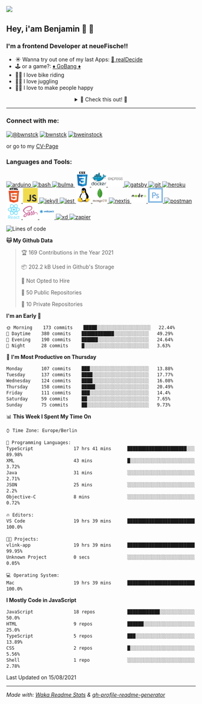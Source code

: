 ![](https://komarev.com/ghpvc/?username=bwnstck)

## Hey, i'am Benjamin 👾 👋

### I'm a frontend Developer at neueFische!!

- ☀️ Wanna try out one of my last Apps: [ 🎯 realDecide](https://realdecide.vercel.app)
- 🕹 or a game?: [♦️ GoBang ♦](https://playgobang.vercel.app)
- 🚴‍♂️ I love bike riding
- 🤹‍♂️ I love juggling
- 👩‍🎤 I love to make people happy
<details style="text-align: center"><summary>🕺 Check this out! 🕺</summary>
<img alt="You may have a screen reader, but you still got rick rolled. Yes, this is a gif of Rick Astley's famous &quot;Never Gonna Give You Up&quot;." src="./nice.gif?raw=true" width="100%">
</details>

<hr>
<h3 align="left">Connect with me:</h3>
<p align="left">
<a href="https://dev.to/@bwnstck" target="blank"><img align="center" src="https://cdn.jsdelivr.net/npm/simple-icons@3.0.1/icons/dev-dot-to.svg" alt="@bwnstck" height="30" width="40" /></a>
<a href="https://twitter.com/bwnstck" target="blank"><img align="center" src="https://cdn.jsdelivr.net/npm/simple-icons@3.0.1/icons/twitter.svg" alt="bwnstck" height="30" width="40" /></a>
<a href="https://linkedin.com/in/bweinstock" target="blank"><img align="center" src="https://cdn.jsdelivr.net/npm/simple-icons@3.0.1/icons/linkedin.svg" alt="bweinstock" height="30" width="40" /></a>
</p>

or go to my [CV-Page][website]
<br>
<h3 align="left">Languages and Tools:</h3>
<p align="left"> <a href="https://www.arduino.cc/" target="_blank"> <img src="https://cdn.worldvectorlogo.com/logos/arduino-1.svg" alt="arduino" width="40" height="40"/> </a> <a href="https://www.gnu.org/software/bash/" target="_blank"> <img src="https://www.vectorlogo.zone/logos/gnu_bash/gnu_bash-icon.svg" alt="bash" width="40" height="40"/> </a> <a href="https://bulma.io/" target="_blank"> <img src="https://raw.githubusercontent.com/gilbarbara/logos/804dc257b59e144eaca5bc6ffd16949752c6f789/logos/bulma.svg" alt="bulma" width="40" height="40"/> </a> <a href="https://www.w3schools.com/css/" target="_blank"> <img src="https://raw.githubusercontent.com/devicons/devicon/master/icons/css3/css3-original-wordmark.svg" alt="css3" width="40" height="40"/> </a> <a href="https://www.docker.com/" target="_blank"> <img src="https://raw.githubusercontent.com/devicons/devicon/master/icons/docker/docker-original-wordmark.svg" alt="docker" width="40" height="40"/> </a> <a href="https://expressjs.com" target="_blank"> <img src="https://raw.githubusercontent.com/devicons/devicon/master/icons/express/express-original-wordmark.svg" alt="express" width="40" height="40"/> </a> <a href="https://www.gatsbyjs.com/" target="_blank"> <img src="https://www.vectorlogo.zone/logos/gatsbyjs/gatsbyjs-icon.svg" alt="gatsby" width="40" height="40"/> </a> <a href="https://git-scm.com/" target="_blank"> <img src="https://www.vectorlogo.zone/logos/git-scm/git-scm-icon.svg" alt="git" width="40" height="40"/> </a> <a href="https://heroku.com" target="_blank"> <img src="https://www.vectorlogo.zone/logos/heroku/heroku-icon.svg" alt="heroku" width="40" height="40"/> </a> <a href="https://www.w3.org/html/" target="_blank"> <img src="https://raw.githubusercontent.com/devicons/devicon/master/icons/html5/html5-original-wordmark.svg" alt="html5" width="40" height="40"/> </a> <a href="https://developer.mozilla.org/en-US/docs/Web/JavaScript" target="_blank"> <img src="https://raw.githubusercontent.com/devicons/devicon/master/icons/javascript/javascript-original.svg" alt="javascript" width="40" height="40"/> </a> <a href="https://jekyllrb.com/" target="_blank"> <img src="https://www.vectorlogo.zone/logos/jekyllrb/jekyllrb-icon.svg" alt="jekyll" width="40" height="40"/> </a> <a href="https://jestjs.io" target="_blank"> <img src="https://www.vectorlogo.zone/logos/jestjsio/jestjsio-icon.svg" alt="jest" width="40" height="40"/> </a> <a href="https://www.linux.org/" target="_blank"> <img src="https://raw.githubusercontent.com/devicons/devicon/master/icons/linux/linux-original.svg" alt="linux" width="40" height="40"/> </a> <a href="https://www.mongodb.com/" target="_blank"> <img src="https://raw.githubusercontent.com/devicons/devicon/master/icons/mongodb/mongodb-original-wordmark.svg" alt="mongodb" width="40" height="40"/> </a> <a href="https://nextjs.org/" target="_blank"> <img src="https://cdn.worldvectorlogo.com/logos/nextjs-3.svg" alt="nextjs" width="40" height="40"/> </a> <a href="https://nodejs.org" target="_blank"> <img src="https://raw.githubusercontent.com/devicons/devicon/master/icons/nodejs/nodejs-original-wordmark.svg" alt="nodejs" width="40" height="40"/> </a> <a href="https://www.photoshop.com/en" target="_blank"> <img src="https://raw.githubusercontent.com/devicons/devicon/master/icons/photoshop/photoshop-line.svg" alt="photoshop" width="40" height="40"/> </a> <a href="https://postman.com" target="_blank"> <img src="https://www.vectorlogo.zone/logos/getpostman/getpostman-icon.svg" alt="postman" width="40" height="40"/> </a> <a href="https://reactjs.org/" target="_blank"> <img src="https://raw.githubusercontent.com/devicons/devicon/master/icons/react/react-original-wordmark.svg" alt="react" width="40" height="40"/> </a> <a href="https://sass-lang.com" target="_blank"> <img src="https://raw.githubusercontent.com/devicons/devicon/master/icons/sass/sass-original.svg" alt="sass" width="40" height="40"/> </a> <a href="https://webpack.js.org" target="_blank"> <img src="https://raw.githubusercontent.com/devicons/devicon/d00d0969292a6569d45b06d3f350f463a0107b0d/icons/webpack/webpack-original-wordmark.svg" alt="webpack" width="40" height="40"/> </a> <a href="https://www.adobe.com/products/xd.html" target="_blank"> <img src="https://cdn.worldvectorlogo.com/logos/adobe-xd.svg" alt="xd" width="40" height="40"/> </a> <a href="https://zapier.com" target="_blank"> <img src="https://www.vectorlogo.zone/logos/zapier/zapier-icon.svg" alt="zapier" width="40" height="40"/> </a> </p>

<!--START_SECTION:waka-->
![Lines of code](https://img.shields.io/badge/From%20Hello%20World%20I%27ve%20Written-395337%20lines%20of%20code-blue)

**🐱 My Github Data** 

> 🏆 169 Contributions in the Year 2021
 > 
> 📦 202.2 kB Used in Github's Storage 
 > 
> 🚫 Not Opted to Hire
 > 
> 📜 50 Public Repositories 
 > 
> 🔑 10 Private Repositories  
 > 
**I'm an Early 🐤** 

```text
🌞 Morning    173 commits    █████░░░░░░░░░░░░░░░░░░░░   22.44% 
🌆 Daytime    380 commits    ████████████░░░░░░░░░░░░░   49.29% 
🌃 Evening    190 commits    ██████░░░░░░░░░░░░░░░░░░░   24.64% 
🌙 Night      28 commits     █░░░░░░░░░░░░░░░░░░░░░░░░   3.63%

```
📅 **I'm Most Productive on Thursday** 

```text
Monday       107 commits    ███░░░░░░░░░░░░░░░░░░░░░░   13.88% 
Tuesday      137 commits    ████░░░░░░░░░░░░░░░░░░░░░   17.77% 
Wednesday    124 commits    ████░░░░░░░░░░░░░░░░░░░░░   16.08% 
Thursday     158 commits    █████░░░░░░░░░░░░░░░░░░░░   20.49% 
Friday       111 commits    ███░░░░░░░░░░░░░░░░░░░░░░   14.4% 
Saturday     59 commits     ██░░░░░░░░░░░░░░░░░░░░░░░   7.65% 
Sunday       75 commits     ██░░░░░░░░░░░░░░░░░░░░░░░   9.73%

```


📊 **This Week I Spent My Time On** 

```text
⌚︎ Time Zone: Europe/Berlin

💬 Programming Languages: 
TypeScript               17 hrs 41 mins      ██████████████████████░░░   89.98% 
XML                      43 mins             █░░░░░░░░░░░░░░░░░░░░░░░░   3.72% 
Java                     31 mins             ░░░░░░░░░░░░░░░░░░░░░░░░░   2.71% 
JSON                     25 mins             ░░░░░░░░░░░░░░░░░░░░░░░░░   2.2% 
Objective-C              8 mins              ░░░░░░░░░░░░░░░░░░░░░░░░░   0.72%

🔥 Editors: 
VS Code                  19 hrs 39 mins      █████████████████████████   100.0%

🐱‍💻 Projects: 
vlink-app                19 hrs 39 mins      █████████████████████████   99.95% 
Unknown Project          0 secs              ░░░░░░░░░░░░░░░░░░░░░░░░░   0.05%

💻 Operating System: 
Mac                      19 hrs 39 mins      █████████████████████████   100.0%

```

**I Mostly Code in JavaScript** 

```text
JavaScript               18 repos            ████████████░░░░░░░░░░░░░   50.0% 
HTML                     9 repos             ██████░░░░░░░░░░░░░░░░░░░   25.0% 
TypeScript               5 repos             ███░░░░░░░░░░░░░░░░░░░░░░   13.89% 
CSS                      2 repos             █░░░░░░░░░░░░░░░░░░░░░░░░   5.56% 
Shell                    1 repo              ░░░░░░░░░░░░░░░░░░░░░░░░░   2.78%

```



 Last Updated on 15/08/2021
<!--END_SECTION:waka-->

---

<em>Made with: [Waka Readme Stats](https://github.com/anmol098/waka-readme-stats) & [gh-profile-readme-generator](https://rahuldkjain.github.io/gh-profile-readme-generator/)</em>

[website]: https://weinstock.it
